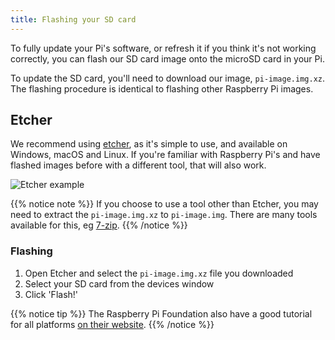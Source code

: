 ```yaml
---
title: Flashing your SD card
---
```


To fully update your Pi's software, or refresh it if you think it's not working correctly, you can flash our SD card image onto the microSD card in your Pi. 

To update the SD card, you'll need to download our image, `pi-image.img.xz`. The flashing procedure is identical to flashing other Raspberry Pi images.

## Etcher
We recommend using [etcher](https://etcher.io), as it's simple to use, and available on Windows, macOS and Linux. If you're familiar with Raspberry Pi's and have flashed images before with a different tool, that will also work.
 
![Etcher example](https://etcher.io/static/screenshot.gif)

{{% notice note %}}
If you choose to use a tool other than Etcher, you may need to extract the `pi-image.img.xz` to `pi-image.img`. There are many tools available for this, eg [7-zip](http://www.7-zip.org/).
{{% /notice %}}

### Flashing

1. Open Etcher and select the `pi-image.img.xz` file you downloaded
2. Select your SD card from the devices window
3. Click 'Flash!'

{{% notice tip %}}
The Raspberry Pi Foundation also have a good tutorial for all platforms [on their website](https://www.raspberrypi.org/documentation/installation/installing-images/).
{{% /notice %}}
